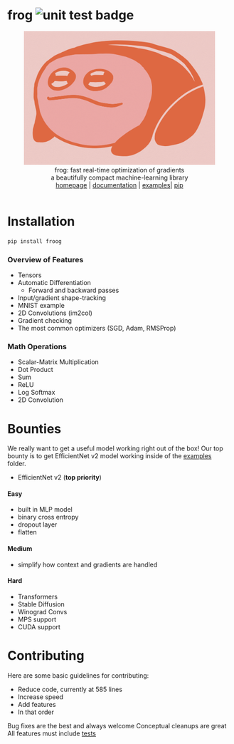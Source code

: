 # frog <img src="https://github.com/kevbuh/frog/actions/workflows/test.yml/badge.svg" alt="unit test badge" >
<div align="center" >
  <img src="https://raw.githubusercontent.com/kevbuh/frog/main/assets/froog.jpeg" alt="froog the frog" height="300">
  <br/>
  frog: fast real-time optimization of gradients 
  <br/>
  a beautifully compact machine-learning library
  <br/>
  <a href="https://github.com/kevbuh/frog">homepage</a> | <a href="https://github.com/kevbuh/frog/tree/main/docs">documentation</a> | <a href="https://github.com/kevbuh/frog/tree/main/examples">examples</a>| <a href="https://pypi.org/project/froog/">pip</a>
  <br/>
  <br/>
</div>

<!-- modern ml development is unintuitive, time consuming, and unaccessible. why not make it possible for anyone to build? -->
# Installation
```bash
pip install froog
```

### Overview of Features
- Tensors
- Automatic Differentiation
    - Forward and backward passes
- Input/gradient shape-tracking
- MNIST example
- 2D Convolutions (im2col)
- Gradient checking
- The most common optimizers (SGD, Adam, RMSProp)

### Math Operations
- Scalar-Matrix Multiplication
- Dot Product
- Sum
- ReLU
- Log Softmax
- 2D Convolution

# Bounties
We really want to get a useful model working right out of the box! Our top bounty is to get EfficientNet v2 model working inside of the <a href="https://github.com/kevbuh/frog/tree/main/examples">examples</a>  folder.

- EfficientNet v2 (**top priority**)

#### Easy
- built in MLP model
- binary cross entropy
- dropout layer
- flatten

#### Medium
- simplify how context and gradients are handled

#### Hard
- Transformers
- Stable Diffusion
- Winograd Convs
- MPS support
- CUDA support

# Contributing

Here are some basic guidelines for contributing:

* Reduce code, currently at 585 lines
* Increase speed
* Add features
* In that order

Bug fixes are the best and always welcome
Conceptual cleanups are great
All features must include <a href="https://github.com/kevbuh/frog/tree/main/tests">tests</a>